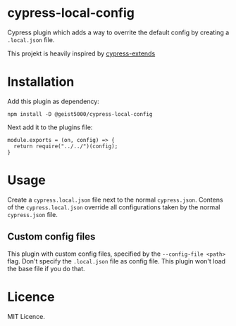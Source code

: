 # cypress-local-config

Cypress plugin which adds a way to overrite the default config by creating a `.local.json` file.

This projekt is heavily inspired by [cypress-extends](https://github.com/bahmutov/cypress-extends)

# Installation

Add this plugin as dependency:

```shell
npm install -D @geist5000/cypress-local-config
```

Next add it to the plugins file:
```shell
module.exports = (on, config) => {
  return require("../../")(config);
}
```


# Usage

Create a `cypress.local.json` file next to the normal `cypress.json`. 
Contens of the `cypress.local.json` override all configurations taken by the normal `cypress.json` file.

## Custom config files

This plugin with custom config files, specified by the `--config-file <path>` flag.
Don't specify the `.local.json` file as config file. This plugin won't load the base file if you do that.

# Licence

MIT Licence. 
